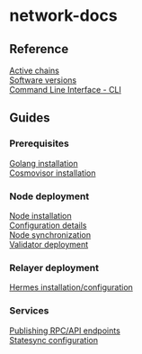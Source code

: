 # network-docs


## Reference
[Active chains](references/active_networks.md)  
[Software versions](references/software_versions.md)  
[Command Line Interface - CLI]()  


## Guides

### Prerequisites
[Golang installation](prerequisites/install_golang.md)  
[Cosmovisor installation](prerequisites/install_cosmovisor.md)


### Node deployment
[Node installation](node_deployment/node_install.md)  
[Configuration details]()  
[Node synchronization]()  
[Validator deployment]()  


### Relayer deployment
[Hermes installation/configuration]()  


### Services
[Publishing RPC/API endpoints]()  
[Statesync configuration]()


